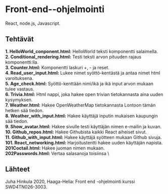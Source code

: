 # Front-end--ohjelmointi
React, node.js, Javascript.

## Tehtävät
**1. HelloWorld_conponent.html:** HelloWorld teksti komponentti salaimella.\
**2. Conditional_rendering.html:** Testi teksti arvon pituuden rajaus komponentti:lla.\
**3. Counter.html:** Komponentti laskuri +, - ja reset.\
**4. Read_user_input.html:** Lukee nimet syöttö-kentästä ja antaa nimet html varoituksena. \
**5. Age_check.html:** Syöttö-kenttään nimi/ikä ja ikä input arvon mukaan tulee vastaus. \
**6. Trivia.html:** Html nappi, joka hakee open trivian tietokannasta aina uuden kysymyksen. \
**7. Weather.html:** Hakee OpenWeatherMap tietokannasta Lontoon tämän hetken sää tiedon. \
**8. Weather_with_input.html:** Hakee käyttäjä inputin mukaisen kaupungin sää tiedon. \
**9. Show_avatar.html:** Hakee sivulle testi käyttäjän nimen e-mailin ja kuvan. \
**10. Github_repos.html:** Hakee Githubista kaikki React aiheiset sivut. \
**11. Github_with_input.html:** Hakee käyttäjä syötteen mukaan Github sivuja. \
**101. React_networking.html:** Harjoitustentti hakee uuden käyttäjän napista. \
**201Coctail.html:** Hakee juoman nimen mukaan. \
**202Passwords.html:** Vertaa salasanoja toisiinsa \

## Lähteet
Juha Hinkula 2020, Haaga-Helia: Front end -ohjelmointi kurssi SWD4TN026-3003.
